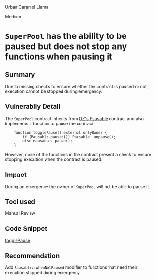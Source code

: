 Urban Caramel Llama

Medium

# `SuperPool` has the ability to be paused but does not stop any functions when pausing it

## Summary

Due to missing checks to ensure whether the contract is paused or not, execution cannot be stopped during emergency.

## Vulnerabily Detail

The `SuperPool` contract inherits from [OZ's Pausable](https://github.com/OpenZeppelin/openzeppelin-contracts/blob/master/contracts/utils/Pausable.sol) contract and also implements a function to pause the contract.
```solidity
    function togglePause() external onlyOwner {
        if (Pausable.paused()) Pausable._unpause();
        else Pausable._pause();
    }
```

However, none of the functions in the contract present a check to ensure stopping execution when the contract is paused.

## Impact

During an emergency the owner of `SuperPool` will not be able to pause it.

## Tool used

Manual Review

## Code Snippet

[togglePause](https://github.com/sherlock-audit/2024-08-sentiment-v2/tree/main/protocol-v2/src/SuperPool.sol#L164-L167)

## Recommendation

Add `Pausable::whenNotPaused` modifier to functions that need their execution stopped during emergency.
